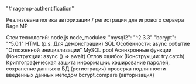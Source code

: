 "# ragemp-authentification" 

Реализована логика авторизации / регистрации для игрового сервера Rage MP

Стек технологий:
  node.js
  node_modules:
  "mysql2": "^2.3.3"
  "bcrypt": "^5.0.1"
  HTML (p.s. Для демонстрации)
  SQL
Особенности:
  async событие "Отложенной инициализации"
  MySQL pool
  Асинхронные функции (Конструкции: async () => await)
  Отлов ошибок (Конструкции: try.catch)
  Криптографическая защита информации.
  хэширование паролей, сохранение данных в БД (регистрация)
  проверка подлинности введенных данных методом bcrypt.compare (авторизация)

